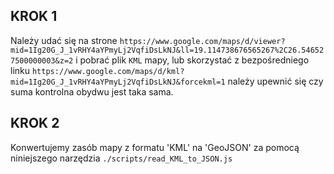## KROK 1

Należy udać się na strone `https://www.google.com/maps/d/viewer?mid=1Ig20G_J_1vRHY4aYPmyLj2VqfiDsLkNJ&ll=19.114738676565267%2C26.546527500000003&z=2` i pobrać plik `KML` mapy, lub skorzystać z bezpośredniego linku `https://www.google.com/maps/d/kml?mid=1Ig20G_J_1vRHY4aYPmyLj2VqfiDsLkNJ&forcekml=1` należy upewnić się czy suma kontrolna obydwu jest taka sama.

## KROK 2

Konwertujemy zasób mapy z formatu 'KML' na 'GeoJSON' za pomocą niniejszego narzędzia `./scripts/read_KML_to_JSON.js` 
